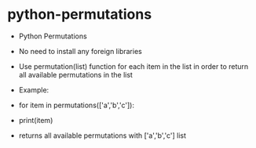 # python-permutations
- Python Permutations
- No need to install any foreign libraries

- Use permutation(list) function for each item in the list in order to return all available permutations in the list
- Example: 
- for item in permutations(['a','b','c']):
- print(item) 
- returns all available permutations with ['a','b','c'] list
